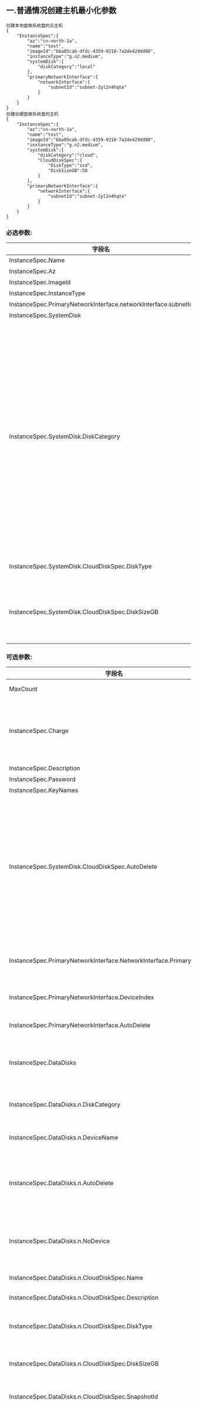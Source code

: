 ## 一.普通情况创建主机最小化参数

    创建本地盘做系统盘的云主机
    {
        "InstanceSpec":{
            "az":"cn-north-1a",
            "name":"test",
            "imageId":"bba85cab-dfdc-4359-9218-7a2de429dd80",
            "instanceType":"g.n2.medium",
            "systemDisk":{
                "diskCategory":"local"
            },
            "primaryNetworkInterface":{
                "networkInterface":{
                    "subnetId":"subnet-2yl2n4hqte"
                }
            }
        }
    }
    创建云硬盘做系统盘的主机
    {
        "InstanceSpec":{
            "az":"cn-north-1a",
            "name":"test",
            "imageId":"bba85cab-dfdc-4359-9218-7a2de429dd80",
            "instanceType":"g.n2.medium",
            "systemDisk":{
                "diskCategory":"cloud",
                "CloudDiskSpec":{
                    "DiskType":"ssd",
                    "DiskSizeGB":50
                }
            },
            "primaryNetworkInterface":{
                "networkInterface":{
                    "subnetId":"subnet-2yl2n4hqte"
                }
            }
        }
    }
### 必选参数:
|字段名|描述|
|-|-|
|InstanceSpec.Name         | 云主机名称|
|InstanceSpec.Az           | 可用区|
|InstanceSpec.ImageId      | 镜像ID|
|InstanceSpec.InstanceType | 规格类型|
|InstanceSpec.PrimaryNetworkInterface.networkInterface.subnetId | 子网ID|
|InstanceSpec.SystemDisk   | 系统盘配置|
|InstanceSpec.SystemDisk.DiskCategory| 磁盘分类，用于标识是创建本地盘系统盘的云主机，还是云硬盘系统盘的云主机。取值需要与镜像类型匹配，localDisk类型镜像需传"local"，cloudDisk类型镜像需传"cloud"。<br>传入"local"时，系统盘不计费，SystemDisk下的其余参数无效。<br>传入"cloud"时，云硬盘计费方式与云主机保持一致|
|InstanceSpec.SystemDisk.CloudDiskSpec.DiskType| 云硬盘类型，云硬盘做系统盘时必传|
|InstanceSpec.SystemDisk.CloudDiskSpec.DiskSizeGB| 云硬盘大小[40-500GB]，不能小于镜像系统盘的大小，云硬盘做系统盘时必传|

### 可选参数:
|字段名|描述|
|-|-|
|MaxCount|创建数量，默认为1|
|InstanceSpec.Charge|云主机计费方式，若不指定，默认按配置计费，云主机计费方式只支持按配置或包年包月|
|InstanceSpec.Description|云主机描述|
|InstanceSpec.Password|云主机密码|
|InstanceSpec.KeyNames|密钥名称|
|InstanceSpec.SystemDisk.CloudDiskSpec.AutoDelete|系统盘是否随主机删除。如果创建的是本地盘系统盘，此参数强制为true；如果创建的是云硬盘系统盘的主机，默认与镜像中的配置保持一致。<br>按配置计费时可指定为true，包年包月强制默认false|
|InstanceSpec.PrimaryNetworkInterface.NetworkInterface.PrimaryIpAddress|主网卡主内网IP地址，指定此参数后，MaxCount只能为1|
|InstanceSpec.PrimaryNetworkInterface.DeviceIndex|主网卡设备Index只能是1|
|InstanceSpec.PrimaryNetworkInterface.AutoDelete|主网卡随主机删除。主网卡只能是true|
|InstanceSpec.DataDisks| 数据盘，数据盘计费方式强制与云主机计费方式保持一致。|
|InstanceSpec.DataDisks.n.DiskCategory|必选参数(创建数据盘时)磁盘分类，必须为cloud|
|InstanceSpec.DataDisks.n.DeviceName| 可选参数，数据盘逻辑挂载点|
|InstanceSpec.DataDisks.n.AutoDelete| 可选参数，是否随主机删除，按配置计费默认为true，包年包月强制默认为false|
|InstanceSpec.DataDisks.n.NoDevice| 可选参数，可以排除打包镜像中、或者模板中对应DeviceName的设备|
|InstanceSpec.DataDisks.n.CloudDiskSpec.Name| 可选参数，数据盘名称|
|InstanceSpec.DataDisks.n.CloudDiskSpec.Description| 可选参数，数据盘描述|
|InstanceSpec.DataDisks.n.CloudDiskSpec.DiskType|必选参数(创建数据盘时)，数据盘类型|
|InstanceSpec.DataDisks.n.CloudDiskSpec.DiskSizeGB| 必选参数(创建数据盘时)，数据盘大小|
|InstanceSpec.DataDisks.n.CloudDiskSpec.SnapshotId| 可选参数，使用快照创建数据盘|
|InstanceSpec.ElasticIp| 公网IP，默认为按用量计费，如不指定计费参数或者不是按用量计费时，则强制与云主机计费方式保持一致。|
|InstanceSpec.ElasticIp.BandwidthMbps| 必选参数(创建公网IP时)，带宽大小|
|InstanceSpec.ElasticIp.Provider| 可选参数，默认为BGP|
|InstanceSpec.ElasticIp.ChargeSpec| 可选参数，默认为按用量计费|
|ClientToken| 支持幂等性的uuid|


## 二.使用AG创建主机最小化参数
    {
        "instanceSpec": {
            "agId":"ag-nm9ebd1z8n",
            "name":"test"
        }
    }
### 必选参数:
|字段名|描述|
|-|-|
|InstanceSpec.Name| 云主机名称|
|InstanceSpec.AgId| 高可用组ID|
### 可选参数:
|字段名|描述|
|-|-|
|MaxCount| 创建数量，默认为1|
|InstanceSpec.Charge| 云主机计费方式，若不指定，默认按配置计费，云主机计费方式只支持按配置或包年包月|
|InstanceSpec.Description|云主机描述|
|InstanceSpec.PrimaryNetworkInterface.NetworkInterface.PrimaryIpAddress| 主网卡主内网IP地址，指定此参数后，MaxCount只能为1|
|ClientToken| 支持幂等性的uuid|

## 三.使用模板创建主机最小化参数
    {
        "instanceSpec": {
            "instanceTemplateId":"it-a7j208hj93",
            "name":"xx",
            "az":"cn-north-1a"
        }
    }
### 必选参数:
|字段名|描述|
|-|-|
|InstanceSpec.Name| 云主机名称|
|InstanceSpec.Az| 可用区|
|InstanceSpec.InstanceTemplateId| 启动模板ID|
### 可选参数: 若指定的参数与模板中的参数冲突，会强制覆盖模板中的参数
|字段名|描述|
|-|-|
|InstanceSpec.ImageId| 镜像ID，若指定了与模板中不一致的镜像ID，那么模板中的数据盘dataDisks参数会失效|
|InstanceSpec.InstanceType| 规格类型|
|InstanceSpec.SystemDisk| 系统盘配置|
|InstanceSpec.SystemDisk.DiskCategory| 磁盘分类，用于标识是创建本地盘系统盘的云主机，还是云硬盘系统盘的云主机。取值需要与镜像类型匹配，localDisk类型镜像需传"local"，cloudDisk类型镜像需传"cloud"。<br>传入"local"时，系统盘不计费，SystemDisk下的其余参数无效。<br>传入"cloud"时，云硬盘计费方式与云主机保持一致|
|InstanceSpec.SystemDisk.CloudDiskSpec.DiskType| 云硬盘类型|
|InstanceSpec.SystemDisk.CloudDiskSpec.DiskSizeGB| 云硬盘大小，不能小于镜像系统盘的大小|
|InstanceSpec.SystemDisk.CloudDiskSpec.AutoDelete| 是否随主机删除，默认与镜像中的配置保持一致。按配置计费可指定为true，包年包月强制默认false|
|MaxCount| 创建数量，默认为1|
|InstanceSpec.Charge| 云主机计费方式，若不指定，默认按配置计费，云主机计费方式只支持按配置或包年包月|
|InstanceSpec.Description| 云主机描述|
|InstanceSpec.Password| 云主机密码|
|InstanceSpec.KeyNames| 密钥名称|
|InstanceSpec.PrimaryNetworkInterface.networkInterface.subnetId| 子网ID|
|InstanceSpec.PrimaryNetworkInterface.NetworkInterface.PrimaryIpAddress| 主网卡主内网IP地址，指定此参数后，MaxCount只能为1|
|InstanceSpec.PrimaryNetworkInterface.DeviceIndex| 主网卡设备Index只能是1|
|InstanceSpec.PrimaryNetworkInterface.AutoDelete| 主网卡随主机删除，只能是true|
|InstanceSpec.DataDisks| 数据盘，数据盘计费方式强制与云主机计费方式保持一致。|
|InstanceSpec.DataDisks.n.DiskCategory| 必选参数(创建数据盘时)，必须为cloud|
|InstanceSpec.DataDisks.n.DeviceName| 可选参数|
|InstanceSpec.DataDisks.n.AutoDelete| 可选参数，是否随主机删除，按配置计费默认true，包年包月强制默认alse|
|InstanceSpec.DataDisks.n.NoDevice| 可选参数，可以排除打包镜像中、或者模板中对应DeviceName的设备|
|InstanceSpec.DataDisks.n.CloudDiskSpec.Name| 可选参数，数据盘名称|
|InstanceSpec.DataDisks.n.CloudDiskSpec.Description| 可选参数，数据盘描述|
|InstanceSpec.DataDisks.n.CloudDiskSpec.DiskType| 必选参数(创建数据盘时)，数据盘类型|
|InstanceSpec.DataDisks.n.CloudDiskSpec.DiskSizeGB| 必选参数(创建数据盘时)，数据盘大小|
|InstanceSpec.DataDisks.n.CloudDiskSpec.SnapshotId| 可选参数，使用快照创建数据盘|
|InstanceSpec.ElasticIp| 公网IP，默认为按用量计费，如不指定计费参数或者不是按用量计费时，则强制与云主机计费方式保持一致。|
|InstanceSpec.ElasticIp.BandwidthMbps| 必选参数，带宽大小|
|InstanceSpec.ElasticIp.Provider| 可选参数，默认为BGP|
|InstanceSpec.ElasticIp.ChargeSpec| 可选参数，默认为按用量计费|
|ClientToken| 支持幂等性的uuid|
123
